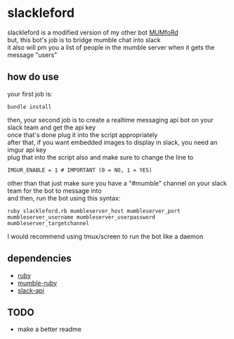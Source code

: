 # slackleford
slackleford is a modified version of my other bot [MUMfoRd](https://github.com/HuggableSquare/MUIMfoRd)  
but, this bot's job is to bridge mumble chat into slack  
it also will pm you a list of people in the mumble server when it gets the message "users"

how do use
---------
your first job is:

    bundle install

then, your second job is to create a realtime messaging api bot on your slack team and get the api key  
once that's done plug it into the script appropriately  
after that, if you want embedded images to display in slack, you need an imgur api key  
plug that into the script also and make sure to change the line to  

    IMGUR_ENABLE = 1 # IMPORTANT (0 = NO, 1 = YES)

other than that just make sure you have a "#mumble" channel on your slack team for the bot to message into  
and then, run the bot using this syntax:

    ruby slackleford.rb mumbleserver_host mumbleserver_port mumbleserver_username mumbleserver_userpassword mumbleserver_targetchannel

I would recommend using tmux/screen to run the bot like a daemon

dependencies
---------
- [ruby](https://www.ruby-lang.org/en/)
- [mumble-ruby](https://github.com/mattvperry/mumble-ruby)
- [slack-api](https://github.com/aki017/slack-ruby-gem)  

TODO
-----
- make a better readme
